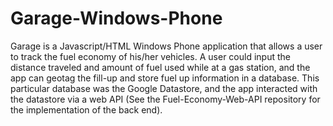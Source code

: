 # Garage-Windows-Phone

Garage is a Javascript/HTML Windows Phone application that allows a user to track the fuel economy of his/her vehicles. 
A user could input the distance traveled and amount of fuel used while at a gas station, and the app can geotag the fill-up and store fuel up information in a database.
This particular database was the Google Datastore, and the app interacted with the datastore via a web API (See the Fuel-Economy-Web-API repository for the implementation of the back end).
